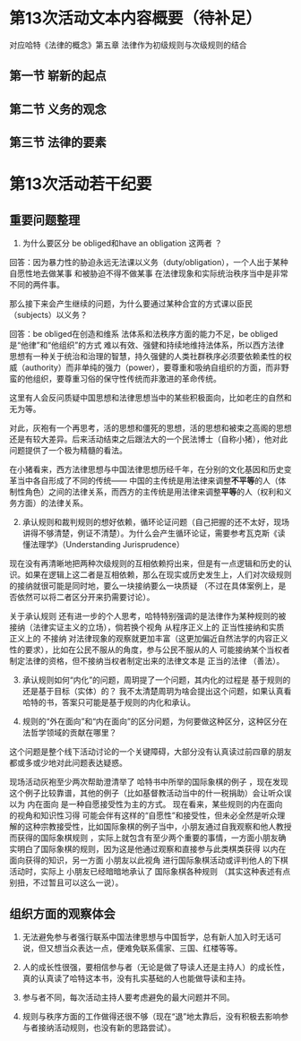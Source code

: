 
# 第13次活动文本内容概要（待补足）

对应哈特《法律的概念》第五章 法律作为初级规则与次级规则的结合

## 第一节 崭新的起点

## 第二节 义务的观念

## 第三节 法律的要素


# 第13次活动若干纪要

## 重要问题整理
1. 为什么要区分 be obliged和have an obligation 这两者 ？

回答：因为暴力性的胁迫永远无法课以义务（duty/obligation），一个人出于某种自愿性地去做某事 和被胁迫不得不做某事 在法律现象和实际统治秩序当中是非常不同的两件事。

那么接下来会产生继续的问题，为什么要通过某种合宜的方式课以臣民（subjects）以义务？

回答：be obliged在创造和维系 法体系和法秩序方面的能力不足，be obliged 是“他律”和“他组织”的方式 难以有效、强健和持续地维持法体系，所以西方法律思想有一种关于统治和治理的智慧，持久强健的人类社群秩序必须要依赖柔性的权威（authority）而非单纯的强力（power），要尊重和吸纳自组织的方面，而非野蛮的他组织，要尊重习俗的保守性传统而非激进的革命传统。

这里有人会反问质疑中国思想和法律思想当中的某些积极面向，比如老庄的自然和无为等。

对此，灰袍有一个再思考，活的思想和僵死的思想，活的思想和被束之高阁的思想 还是有较大差异。后来活动结束之后跟法大的一个民法博士（自称小猪），他对此问题提供了一个极为精髓的看法。

在小猪看来，西方法律思想与中国法律思想历经千年，在分别的文化基因和历史变革当中各自形成了不同的传统—— 中国的主传统是用法律来调整**不平等**的人（体制性角色）之间的法律关系，而西方的主传统是用法律来调整**平等**的人（权利和义务方面）的法律关系。

2. 承认规则和裁判规则的想好依赖，循环论证问题（自己把握的还不太好，现场讲得不够清楚，例证不清楚）。为什么会产生循环论证，需要参考瓦克斯《读懂法理学》（Understanding Jurisprudence）

现在没有再清晰地把两种次级规则的互相依赖捋出来，但是有一点逻辑和历史的认识。如果在逻辑上这二者是互相依赖，那么在现实或历史发生上，人们对次级规则的接纳就很可能是同时地，要么一块接纳要么一块质疑 （不过在具体案例上，是否依然可以将二者区分开来扔需要讨论）。

关于承认规则 还有进一步的个人思考，哈特特别强调的是法律作为某种规则的被接纳（法律实证主义的立场），倘若换个视角 从程序正义上的 正当性接纳和实质正义上的 不接纳 对法律现象的观察就更加丰富（这更加偏近自然法学的内容正义性的要求），比如在公民不服从的角度，参与公民不服从的人 可能接纳某个当权者制定法律的资格，但不接纳当权者制定出来的法律文本是 正当的法律 （善法）。

3. 承认规则如何“内化”的问题，周玥提了一个问题，其内化的过程是 基于规则的 还是基于目标（实体）的？ 我不太清楚周玥为啥会提出这个问题，如果认真看哈特的书，答案只可能是基于规则的内化和承认。

4. 规则的“外在面向”和“内在面向”的区分问题，为何要做这种区分，这种区分在法哲学领域的贡献在哪里？

这个问题是整个线下活动讨论的一个关键障碍，大部分没有认真读过前四章的朋友 都或多或少地对此问题表达疑惑。

现场活动灰袍至少两次帮助澄清举了 哈特书中所举的国际象棋的例子 ，现在发现这个例子比较靠谱，其他的例子（比如基督教活动当中的什一税捐助）会让听众误以为 内在面向 是一种自愿接受性为主的方式。 现在看来，某些规则的内在面向 的视角和知识性习得 可能会伴有这样的“自愿性”和接受性，但未必全然是听众理解的这种宗教接受性，比如国际象棋的例子当中，小朋友通过自我观察和他人教授而获得的国际象棋规则 ，实际上就包含有至少两个重要的事情，一方面小朋友确实明白了国际象棋的规则，因为这是他通过观察和直接参与此类棋类获得 以内在面向获得的知识，另一方面 小朋友以此视角 进行国际象棋活动或评判他人的下棋活动时，实际上 小朋友已经暗暗地承认了 国际象棋各种规则 （其实这种表述有点别扭，不过暂且可以这么一说）。

## 组织方面的观察体会

1. 无法避免参与者强行联系中国法律思想与中国哲学，总有新人加入时无话可说，但又想当众表达一点，便难免联系儒家、三国、红楼等等。

2. 人的成长性很强，要相信参与者（无论是做了导读人还是主持人）的成长性，真的认真读了哈特这本书，没有扎实基础的人也能做导读和主持。

3. 参与者不同，每次活动主持人要考虑避免的最大问题并不同。

4. 规则与秩序方面的工作做得还很不够（现在“退”地太靠后，没有积极去影响参与者接纳活动规则，也没有新的思路尝试）。
